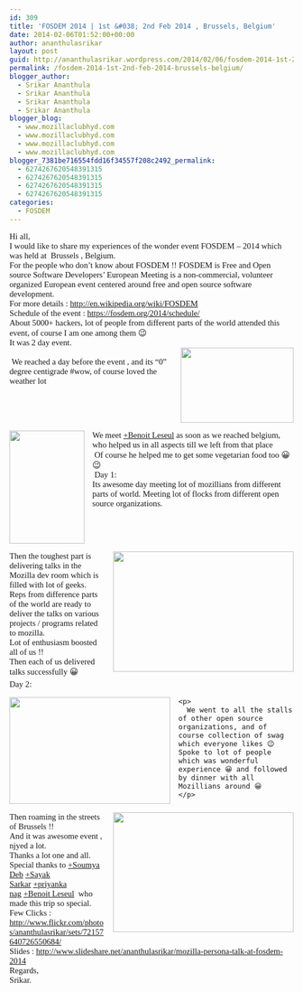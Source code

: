 ```yaml
---
id: 309
title: 'FOSDEM 2014 | 1st &#038; 2nd Feb 2014 , Brussels, Belgium'
date: 2014-02-06T01:52:00+00:00
author: ananthulasrikar
layout: post
guid: http://ananthulasrikar.wordpress.com/2014/02/06/fosdem-2014-1st-2nd-feb-2014-brussels-belgium/
permalink: /fosdem-2014-1st-2nd-feb-2014-brussels-belgium/
blogger_author:
  - Srikar Ananthula
  - Srikar Ananthula
  - Srikar Ananthula
  - Srikar Ananthula
blogger_blog:
  - www.mozillaclubhyd.com
  - www.mozillaclubhyd.com
  - www.mozillaclubhyd.com
  - www.mozillaclubhyd.com
blogger_7381be716554fdd16f34557f208c2492_permalink:
  - 6274267620548391315
  - 6274267620548391315
  - 6274267620548391315
  - 6274267620548391315
categories:
  - FOSDEM
---
```

<div dir="ltr" style="text-align: left;">
  <div style="font-family: Calibri; font-size: 11pt; margin: 0;">
    Hi all,
  </div>
  
  <div style="font-family: Calibri; font-size: 11pt; margin: 0;">
  </div>
  
  <div style="font-family: Calibri; font-size: 11pt; margin: 0;">
    I would like to share my experiences of the wonder event FOSDEM &#8211; 2014 which was held at  Brussels , Belgium.
  </div>
  
  <div style="font-family: Calibri; font-size: 11pt; margin: 0;">
  </div>
  
  <div style="font-family: Calibri; font-size: 11pt; margin: 0;">
    For the people who don’t know about FOSDEM !! FOSDEM is Free and Open source Software Developers&#8217; European Meeting is a non-commercial, volunteer organized European event centered around free and open source software development.
  </div>
  
  <div style="font-family: Calibri; font-size: 11pt; margin: 0;">
  </div>
  
  <div style="font-family: Calibri; font-size: 11pt; margin: 0;">
    For more details : <a href="http://en.wikipedia.org/wiki/FOSDEM">http://en.wikipedia.org/wiki/FOSDEM</a>
  </div>
  
  <div style="font-family: Calibri; font-size: 11pt; margin: 0;">
  </div>
  
  <div style="font-family: Calibri; font-size: 11pt; margin: 0;">
    Schedule of the event : <a href="https://fosdem.org/2014/schedule/">https://fosdem.org/2014/schedule/</a>
  </div>
  
  <div style="font-family: Calibri; font-size: 11pt; margin: 0;">
  </div>
  
  <div style="font-family: Calibri; font-size: 11pt; margin: 0;">
    About 5000+ hackers, lot of people from different parts of the world attended this event, of course I am one among them 😉
  </div>
  
  <div style="font-family: Calibri; font-size: 11pt; margin: 0;">
  </div>
  
  <div style="font-family: Calibri; font-size: 11pt; margin: 0;">
    It was 2 day event.
  </div>
  
  <div class="separator" style="clear: both; text-align: center;">
     <a style="clear: right; float: right; margin-bottom: 1em; margin-left: 1em;" href="http://ananthulasrikar.files.wordpress.com/2014/02/7f055-img_5519.jpg"><img src="http://ananthulasrikar.files.wordpress.com/2014/02/7f055-img_5519.jpg" alt="" width="200" height="133" border="0" /></a>
  </div>
  
  <div style="font-family: Calibri; font-size: 11pt; margin: 0;">
  </div>
  
  <div style="font-family: Calibri; font-size: 11pt; margin: 0;">
     We reached a day before the event , and its &#8220;0&#8221; degree centigrade #wow, of course loved the weather lot
  </div>
  
  <div style="font-family: Calibri; font-size: 11pt; margin: 0;">
  </div>
  
  <div style="font-family: Calibri; font-size: 11pt; margin: 0;">
  </div>
  
  <div style="font-family: Calibri; font-size: 11pt; margin: 0;">
  </div>
  
  <div class="separator" style="clear: both; text-align: center;">
    <a style="clear: left; float: left; margin-bottom: 1em; margin-right: 1em;" href="http://ananthulasrikar.files.wordpress.com/2014/02/5afa5-img_5543.jpg"><img src="http://ananthulasrikar.files.wordpress.com/2014/02/5afa5-img_5543.jpg" alt="" width="133" height="200" border="0" /></a>
  </div>
  
  <div style="font-family: Calibri; font-size: 11pt; margin: 0;">
  </div>
  
  <div style="font-family: Calibri; font-size: 11pt; margin: 0;">
  </div>
  
  <div style="font-family: Calibri; font-size: 11pt; margin: 0;">
  </div>
  
  <div style="font-family: Calibri; font-size: 11pt; margin: 0;">
    We meet <a class="g-profile" href="https://plus.google.com/116856289901983792314" target="_blank">+Benoit Leseul</a> as soon as we reached belgium, who helped us in all aspects till we left from that place 🙂
  </div>
  
  <div style="font-family: Calibri; font-size: 11pt; margin: 0;">
  </div>
  
  <div style="font-family: Calibri; font-size: 11pt; margin: 0;">
     Of course he helped me to get some vegetarian food too 😀 😉
  </div>
  
  <div style="font-family: Calibri; font-size: 11pt; margin: 0;">
  </div>
  
  <div style="font-family: Calibri; font-size: 11pt; margin: 0;">
  </div>
  
  <div style="font-family: Calibri; font-size: 11pt; margin: 0;">
  </div>
  
  <div style="font-family: Calibri; font-size: 11pt; margin: 0;">
  </div>
  
  <div style="font-family: Calibri; font-size: 11pt; margin: 0;">
  </div>
  
  <div style="font-family: Calibri; font-size: 11pt; margin: 0;">
     Day 1:
  </div>
  
  <div style="font-family: Calibri; font-size: 11pt; margin: 0;">
    Its awesome day meeting lot of mozillians from different parts of world. Meeting lot of flocks from different open source organizations.
  </div>
  
  <div style="font-family: Calibri; font-size: 11pt; margin: 0;">
  </div>
  
  <div class="separator" style="clear: both; text-align: center;">
    <a style="clear: right; float: right; margin-bottom: 1em; margin-left: 1em;" href="http://ananthulasrikar.files.wordpress.com/2014/02/4e36e-img_5741.jpg"><img src="http://ananthulasrikar.files.wordpress.com/2014/02/4e36e-img_5741.jpg" alt="" width="320" height="213" border="0" /></a>
  </div>
  
  <div style="font-family: Calibri; font-size: 11pt; margin: 0;">
    Then the toughest part is delivering talks in the
  </div>
  
  <div style="font-family: Calibri; font-size: 11pt; margin: 0;">
    Mozilla dev room which is filled with lot of geeks.
  </div>
  
  <div style="font-family: Calibri; font-size: 11pt; margin: 0;">
  </div>
  
  <div style="font-family: Calibri; font-size: 11pt; margin: 0;">
    Reps from difference parts of the world are ready to deliver the talks on various projects / programs related to mozilla.
  </div>
  
  <div style="font-family: Calibri; font-size: 11pt; margin: 0;">
  </div>
  
  <div style="font-family: Calibri; font-size: 11pt; margin: 0;">
    Lot of enthusiasm boosted all of us !!
  </div>
  
  <div style="font-family: Calibri; font-size: 11pt; margin: 0;">
  </div>
  
  <div style="font-family: Calibri; font-size: 11pt; margin: 0;">
    Then each of us delivered talks successfully 😀
  </div>
  
  <div class="separator" style="clear: both; text-align: center;">
  </div>
  
  <div style="font-family: Calibri; font-size: 11pt; margin: 0;">
    Day 2:
  </div>
  
  <div style="font-family: Calibri; font-size: 11pt; margin: 0;">
  </div>
  
  <div style="font-family: Calibri; font-size: 11pt; margin: 0;">
    <a style="clear: left; float: left; margin-bottom: 1em; margin-right: 1em;" href="http://ananthulasrikar.files.wordpress.com/2014/02/9a76f-img_5810.jpg"><img class="" src="http://ananthulasrikar.files.wordpress.com/2014/02/9a76f-img_5810.jpg" alt="" width="285" height="189" border="0" /></a></p> 
    
    <p>
      We went to all the stalls of other open source organizations, and of course collection of swag which everyone likes 😉 Spoke to lot of people which was wonderful experience 😀 and followed by dinner with all Mozillians around 😀
    </p>
  </div>
  
  <div style="font-family: Calibri; font-size: 11pt; margin: 0;">
  </div>
  
  <div style="font-family: Calibri; font-size: 11pt; margin: 0;">
  </div>
  
  <div style="font-family: Calibri; font-size: 11pt; margin: 0;">
  </div>
  
  <div style="font-family: Calibri; font-size: 11pt; margin: 0;">
  </div>
  
  <div style="font-family: Calibri; font-size: 11pt; margin: 0;">
  </div>
  
  <div class="separator" style="clear: both; text-align: center;">
    <a style="clear: right; float: right; margin-bottom: 1em; margin-left: 1em;" href="http://ananthulasrikar.files.wordpress.com/2014/02/ae975-img_5941.jpg"><img src="http://ananthulasrikar.files.wordpress.com/2014/02/ae975-img_5941.jpg" alt="" width="320" height="212" border="0" /></a>
  </div>
  
  <div style="font-family: Calibri; font-size: 11pt; margin: 0;">
  </div>
  
  <div style="font-family: Calibri; font-size: 11pt; margin: 0;">
    Then roaming in the streets of Brussels !!
  </div>
  
  <div style="font-family: Calibri; font-size: 11pt; margin: 0;">
  </div>
  
  <div style="font-family: Calibri; font-size: 11pt; margin: 0;">
    And it was awesome event , njyed a lot.
  </div>
  
  <div style="font-family: Calibri; font-size: 11pt; margin: 0;">
  </div>
  
  <div style="font-family: Calibri; font-size: 11pt; margin: 0;">
  </div>
  
  <div style="font-family: Calibri; font-size: 11pt; margin: 0;">
  </div>
  
  <div style="font-family: Calibri; font-size: 11pt; margin: 0;">
  </div>
  
  <div style="font-family: Calibri; font-size: 11pt; margin: 0;">
  </div>
  
  <div style="font-family: Calibri; font-size: 11pt; margin: 0;">
  </div>
  
  <div style="font-family: Calibri; font-size: 11pt; margin: 0;">
    Thanks a lot one and all. Special thanks to <a class="g-profile" href="https://plus.google.com/112891629927815203476" target="_blank">+Soumya Deb</a> <a class="g-profile" href="https://plus.google.com/117907607575906012103" target="_blank">+Sayak Sarkar</a> <a class="g-profile" href="https://plus.google.com/116847773895620149549" target="_blank">+priyanka nag</a> <a class="g-profile" href="https://plus.google.com/116856289901983792314" target="_blank">+Benoit Leseul</a>  who made this trip so special.
  </div>
  
  <div style="font-family: Calibri; font-size: 11pt; margin: 0;">
  </div>
  
  <div style="font-family: Calibri; font-size: 11pt; margin: 0;">
    Few Clicks : <a href="http://www.flickr.com/photos/ananthulasrikar/sets/72157640726550684/">http://www.flickr.com/photos/ananthulasrikar/sets/72157640726550684/</a>
  </div>
  
  <div style="font-family: Calibri; font-size: 11pt; margin: 0;">
    Slides : <a href="http://www.slideshare.net/ananthulasrikar/mozilla-persona-talk-at-fosdem-2014">http://www.slideshare.net/ananthulasrikar/mozilla-persona-talk-at-fosdem-2014</a>
  </div>
  
  <div style="font-family: Calibri; font-size: 11pt; margin: 0;">
  </div>
  
  <div style="font-family: Calibri; font-size: 11pt; margin: 0;">
    Regards,
  </div>
  
  <div style="font-family: Calibri; font-size: 11pt; margin: 0;">
    Srikar.
  </div>
  
  <div style="font-family: Calibri; font-size: 11pt; margin: 0;">
  </div>
  
  <div style="font-family: Calibri; font-size: 11pt; margin: 0;">
  </div>
  
  <p>
    <span class="st"><br /> </span><span class="st"><br /> </span>
  </p>
</div>